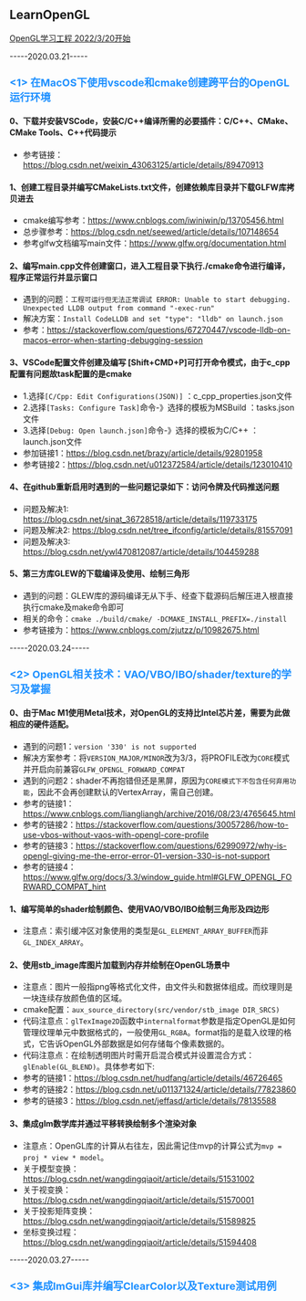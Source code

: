 ## LearnOpenGL
<u>OpenGL学习工程 2022/3/20开始</u>

-----2020.03.21-----
### <font size=4 color=#1E90FF>**<1> 在MacOS下使用vscode和cmake创建跨平台的OpenGL运行环境**</font>
 #### 0、下载并安装VSCode，安装C/C++编译所需的必要插件：C/C++、CMake、CMake Tools、C++代码提示
  * 参考链接：<u>https://blog.csdn.net/weixin_43063125/article/details/89470913</u>

 #### 1、创建工程目录并编写CMakeLists.txt文件，创建依赖库目录并下载GLFW库拷贝进去
  * cmake编写参考：<u>https://www.cnblogs.com/iwiniwin/p/13705456.html</u>
  * 总步骤参考：<u>https://blog.csdn.net/seewed/article/details/107148654</u>
  * 参考glfw文档编写main文件：<u>https://www.glfw.org/documentation.html</u>

 #### 2、编写main.cpp文件创建窗口，进入工程目录下执行./cmake命令进行编译，程序正常运行并显示窗口
  * 遇到的问题：`工程可运行但无法正常调试 ERROR: Unable to start debugging. Unexpected LLDB output from command "-exec-run"`
  * 解决方案：`Install CodeLLDB and set "type": "lldb" on launch.json`
  * 参考：<u>https://stackoverflow.com/questions/67270447/vscode-lldb-on-macos-error-when-starting-debugging-session</u>

 #### 3、VSCode配置文件创建及编写 [Shift+CMD+P]可打开命令模式，由于c_cpp配置有问题故task配置的是cmake
  * 1.选择`[C/Cpp: Edit Configurations(JSON)]` ：c_cpp_properties.json文件
  * 2.选择`[Tasks: Configure Task]`命令-》选择的模板为MSBuild ：tasks.json文件
  * 3.选择`[Debug: Open launch.json]`命令-》选择的模板为C/C++ ：launch.json文件
  * 参加链接1：<u>https://blog.csdn.net/brazy/article/details/92801958</u>
  * 参考链接2：<u>https://blog.csdn.net/u012372584/article/details/123010410</u>

 #### 4、在github重新启用时遇到的一些问题记录如下：访问令牌及代码推送问题
  * 问题及解决1: <u>https://blog.csdn.net/sinat_36728518/article/details/119733175</u>
  * 问题及解决2: <u>https://blog.csdn.net/tree_ifconfig/article/details/81557091</u>
  * 问题及解决3: <u>https://blog.csdn.net/ywl470812087/article/details/104459288</u>

 #### 5、第三方库GLEW的下载编译及使用、绘制三角形
  * 遇到的问题：GLEW库的源码编译无从下手、经查下载源码后解压进入根直接执行cmake及make命令即可
  * 相关的命令：`cmake ./build/cmake/ -DCMAKE_INSTALL_PREFIX=./install`
  * 参考链接为：<u>https://www.cnblogs.com/zjutzz/p/10982675.html</u>


-----2020.03.24-----
### <font size=4 color=#1E90FF>**<2> OpenGL相关技术：VAO/VBO/IBO/shader/texture的学习及掌握**</font>
 #### 0、由于Mac M1使用Metal技术，对OpenGL的支持比Intel芯片差，需要为此做相应的硬件适配。
  * 遇到的问题1：`version '330' is not supported`
  * 解决方案参考：将`VERSION_MAJOR/MINOR`改为3/3，将PROFILE改为`CORE`模式并开启向前兼容`GLFW_OPENGL_FORWARD_COMPAT`
  * 遇到的问题2：shader不再抱错但还是黑屏，原因为`CORE模式下不包含任何弃用功能`，因此不会再创建默认的VertexArray，需自己创建。
  * 参考的链接1：<u>https://www.cnblogs.com/liangliangh/archive/2016/08/23/4765645.html</u>
  * 参考的链接2：<u>https://stackoverflow.com/questions/30057286/how-to-use-vbos-without-vaos-with-opengl-core-profile</u>
  * 参考的链接3：<u>https://stackoverflow.com/questions/62990972/why-is-opengl-giving-me-the-error-error-01-version-330-is-not-support</u>
  * 参考的链接4：<u>https://www.glfw.org/docs/3.3/window_guide.html#GLFW_OPENGL_FORWARD_COMPAT_hint</u>
 
 #### 1、编写简单的shader绘制颜色、使用VAO/VBO/IBO绘制三角形及四边形
  * 注意点：索引缓冲区对象使用的类型是`GL_ELEMENT_ARRAY_BUFFER`而非`GL_INDEX_ARRAY`。

 #### 2、使用stb_image库图片加载到内存并绘制在OpenGL场景中
  * 注意点：图片一般指png等格式化文件，由文件头和数据体组成。而纹理则是一块连续存放颜色值的区域。
  * cmake配置：`aux_source_directory(src/vendor/stb_image DIR_SRCS)`
  * 代码注意点：`glTexImage2D`函数中`internalformat`参数是指定OpenGL是如何管理纹理单元中数据格式的，一般使用`GL_RGBA`。format指的是载入纹理的格式，它告诉OpenGL外部数据是如何存储每个像素数据的。
  * 代码注意点：在绘制透明图片时需开启混合模式并设置混合方式：`glEnable(GL_BLEND)`。具体参考如下:
  * 参考的链接1：<u>https://blog.csdn.net/hudfang/article/details/46726465</u>
  * 参考的链接2：<u>https://blog.csdn.net/u011371324/article/details/77823860</u>
  * 参考的链接3：<u>https://blog.csdn.net/jeffasd/article/details/78135588</u>

 #### 3、集成glm数学库并通过平移转换绘制多个渲染对象
  * 注意点：OpenGL库的计算从右往左，因此需记住mvp的计算公式为`mvp = proj * view * model`。
  * 关于模型变换：<u>https://blog.csdn.net/wangdingqiaoit/article/details/51531002</u>
  * 关于视变换：<u>https://blog.csdn.net/wangdingqiaoit/article/details/51570001</u>
  * 关于投影矩阵变换：<u>https://blog.csdn.net/wangdingqiaoit/article/details/51589825</u>
  * 坐标变换过程：<u>https://blog.csdn.net/wangdingqiaoit/article/details/51594408</u>

 
 -----2020.03.27-----
### <font size=4 color=#1E90FF>**<3> 集成ImGui库并编写ClearColor以及Texture测试用例**</font>
